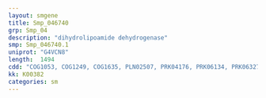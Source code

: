 ```yaml
---
layout: smgene
title: Smp_046740
grp: Smp_04
description: "dihydrolipoamide dehydrogenase"
smp: Smp_046740.1
uniprot: "G4VCN8"
length:  1494
cdd: "COG1053, COG1249, COG1635, PLN02507, PRK04176, PRK06134, PRK06327, PTZ00153, TIGR01350, TIGR01372, cl08372, cl21454, pfam00070, pfam02852, pfam07992, pfam12831"
kk: K00382
categories: sm
---
```

